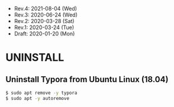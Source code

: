 * Rev.4: 2021-08-04 (Wed)
* Rev.3: 2020-06-24 (Wed)
* Rev.2: 2020-03-28 (Sat)
* Rev.1: 2020-03-24 (Tue)
* Draft: 2020-01-20 (Mon)

# UNINSTALL
## Uninstall Typora from Ubuntu Linux (18.04)
```bash
$ sudo apt remove -y typora
$ sudo apt -y autoremove
```
